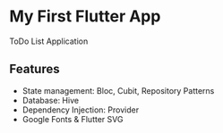 # My First Flutter App
ToDo List Application

## Features
* State management: Bloc, Cubit, Repository Patterns
* Database: Hive
* Dependency Injection: Provider
* Google Fonts & Flutter SVG
